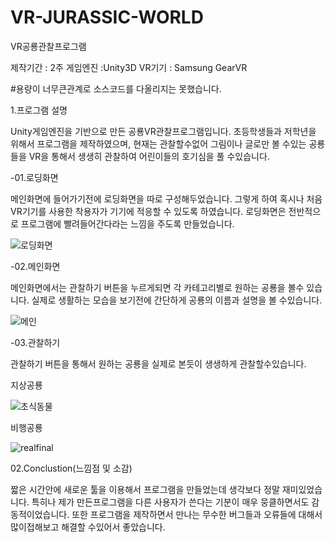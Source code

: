 # VR-JURASSIC-WORLD
VR공룡관찰프로그램

제작기간 : 2주
게임엔진 :Unity3D
VR기기 : Samsung GearVR

#용량이 너무큰관계로 소스코드를 다올리지는 못했습니다.

1.프로그램 설명

Unity게임엔진을 기반으로 만든 공룡VR관찰프로그램입니다. 초등학생들과 저학년을 위해서 프로그램을 제작하였으며,
현재는 관찰할수없어 그림이나 글로만 볼 수있는 공룡들을 VR을 통해서 생생히 관찰하여 어린이들의 호기심을 풀 수있습니다.

 -01.로딩화면
 
 메인화면에 들어가기전에 로딩화면을 따로 구성해두었습니다. 그렇게 하여 혹시나 처음 VR기기를 사용한 착용자가 기기에
 적응할 수 있도록 하였습니다. 로딩화면은 전반적으로 프로그램에 빨려들어간다라는 느낌을 주도록 만들었습니다.
 
![로딩화면](https://user-images.githubusercontent.com/48486487/55400263-50249a00-5588-11e9-9c92-07eae82001cf.gif)

 -02.메인화면
 
 메인화면에서는 관찰하기 버튼을 누르게되면 각 카테고리별로 원하는 공룡을 볼수 있습니다. 실제로 생활하는 모습을 보기전에 간단하게
 공룡의 이름과 설명을 볼 수있습니다.
 
 ![메인](https://user-images.githubusercontent.com/48486487/55400631-5c5d2700-5589-11e9-9680-529d3b57cd14.gif)


 -03.관찰하기
 
 관찰하기 버튼을 통해서 원하는 공룡을 실제로 본듯이 생생하게 관찰할수있습니다.
 
 지상공룡
 
 ![초식동물](https://user-images.githubusercontent.com/48486487/55400895-0c329480-558a-11e9-943f-9e3ffc7fca45.gif)
 
 비행공룡
 
![realfinal](https://user-images.githubusercontent.com/48486487/55400910-194f8380-558a-11e9-864d-2e0e66656b09.gif)


02.Conclustion(느낌점 및 소감)

짧은 시간안에 새로운 툴을 이용해서 프로그램을 만들었는데 생각보다 정말 재미있었습니다.
특히나 제가 만든프로그램을 다른 사용자가 쓴다는 기분이 매우 뭉클하면서도 감동적이었습니다. 또한 프로그램을 제작하면서 만나는 무수한 버그들과
오류들에 대해서 많이접해보고 해결할 수있어서 좋았습니다.

